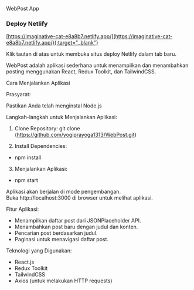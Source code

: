 WebPost App

### Deploy Netlify

[https://imaginative-cat-e8a8b7.netlify.app/](https://imaginative-cat-e8a8b7.netlify.app/){:target="_blank"}

Klik tautan di atas untuk membuka situs deploy Netlify dalam tab baru.

WebPost adalah aplikasi sederhana untuk menampilkan dan menambahkan posting menggunakan React, Redux Toolkit, dan TailwindCSS.

Cara Menjalankan Aplikasi

Prasyarat:

Pastikan Anda telah menginstal Node.js

Langkah-langkah untuk Menjalankan Aplikasi:

1. Clone Repository:
git clone (https://github.com/yogiprayoga1313/WebPost.git)

2. Install Dependencies:
* npm install

3. Menjalankan Aplikasi:
* npm start

Aplikasi akan berjalan di mode pengembangan.<br />
Buka http://localhost:3000 di browser untuk melihat aplikasi.

Fitur Aplikasi:
* Menampilkan daftar post dari JSONPlaceholder API.
* Menambahkan post baru dengan judul dan konten.
* Pencarian post berdasarkan judul.
* Paginasi untuk menavigasi daftar post.


Teknologi yang Digunakan:
* React.js
* Redux Toolkit
* TailwindCSS
* Axios (untuk melakukan HTTP requests)
